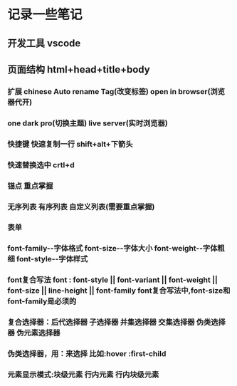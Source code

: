 # 记录一些笔记

## 开发工具 vscode
## 页面结构 html+head+title+body
### 扩展 chinese Auto rename Tag(改变标签) open in browser(浏览器代开)
### one dark pro(切换主题) live server(实时浏览器)
### 快捷键 快速复制一行 shift+alt+下箭头
### 快速替换选中 crtl+d
### 锚点 重点掌握
### 无序列表 有序列表 自定义列表(需要重点掌握)
### 表单
### font-family--字体格式  font-size--字体大小 font-weight--字体粗细  font-style--字体样式
### font复合写法 font : font-style || font-variant || font-weight || font-size || line-height || font-family  font复合写法中,font-size和font-family是必须的
### 复合选择器：后代选择器 子选择器 并集选择器 交集选择器 伪类选择器 伪元素选择器 
### 伪类选择器，用：来选择 比如:hover :first-child
### 元素显示模式:块级元素 行内元素 行内块级元素